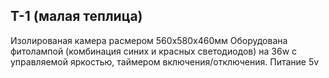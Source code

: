 ## Т-1 (малая теплица)  
Изолированая камера расмером 560х580х460мм
Оборудована фитолампой (комбинация синих и красных светодиодов) на 36w с управляемой яркостью, таймером включения/отключения.
Питание 5v
